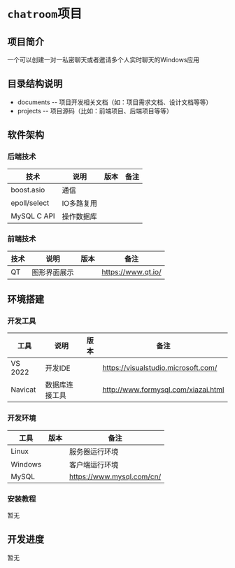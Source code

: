 # `chatroom`项目

## 项目简介

一个可以创建一对一私密聊天或者邀请多个人实时聊天的Windows应用

## 目录结构说明 

- documents -- 项目开发相关文档（如：项目需求文档、设计文档等等）  
- projects  -- 项目源码（比如：前端项目、后端项目等等）

## 软件架构

### 后端技术

|技术|说明|版本|备注|
|--|--|--|--|
|boost.asio|通信|||
|epoll/select|IO多路复用|||
|MySQL C API|操作数据库|||

### 前端技术

|技术|说明|版本|备注|
|--|--|--|--|
|QT|图形界面展示||https://www.qt.io/|

## 环境搭建

### 开发工具

|工具|说明|版本|备注|
|--|--|--|--|
|VS 2022|开发IDE||https://visualstudio.microsoft.com/|
|Navicat|数据库连接工具||http://www.formysql.com/xiazai.html|

### 开发环境

|工具|版本|备注|
|--|--|--|
|Linux||服务器运行环境|
|Windows||客户端运行环境|
|MySQL||https://www.mysql.com/cn/|

### 安装教程

暂无

## 开发进度

暂无
